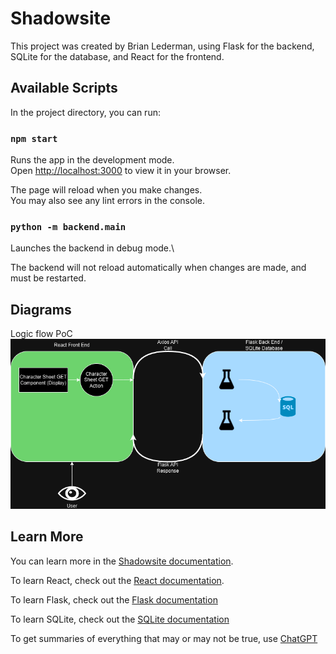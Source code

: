 # Shadowsite

This project was created by Brian Lederman, using Flask for the backend, SQLite for the database, and React for the frontend.

## Available Scripts

In the project directory, you can run:

### `npm start`

Runs the app in the development mode.\
Open [http://localhost:3000](http://localhost:3000) to view it in your browser.

The page will reload when you make changes.\
You may also see any lint errors in the console.

### `python -m backend.main`

Launches the backend in debug mode.\

The backend will not reload automatically when changes are made, and must be restarted.

## Diagrams

Logic flow PoC
![Diagram](docs/architecture.png)

## Learn More

You can learn more in the [Shadowsite documentation](https://docs.google.com/document/d/1StbIFt6FPAbcIprQRGOBmZ4AXzxWjGNd2H437xE5fGY/edit?usp=sharing).

To learn React, check out the [React documentation](https://reactjs.org/).

To learn Flask, check out the [Flask documentation](https://flask.palletsprojects.com/en/3.0.x/)

To learn SQLite, check out the [SQLite documentation](https://www.sqlite.org/docs.html)

To get summaries of everything that may or may not be true, use [ChatGPT](https://chatgpt.com/)
